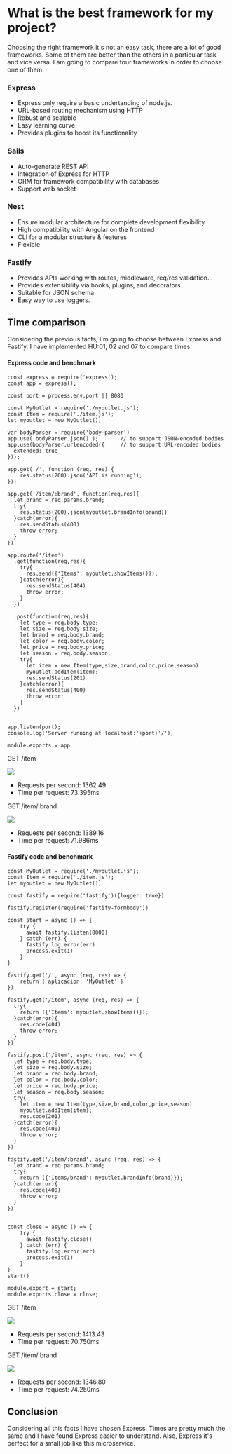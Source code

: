 # What is the best framework for my project?

Choosing the right framework it's not an easy task, there are a lot of good frameworks. Some of them are better than the others in a particular task and vice versa. I am going to compare four frameworks in order to choose one of them.

### Express
- Express only require a basic undertanding of node.js.
- URL-based routing mechanism using HTTP
- Robust and scalable
- Easy learning curve
- Provides plugins to boost its functionality

### Sails
- Auto-generate REST API
- Integration of Express for HTTP
- ORM for framework compatibility with databases
- Support web socket

### Nest
- Ensure modular architecture for complete development flexibility
- High compatibility with Angular on the frontend
- CLI for a modular structure & features
- Flexible

### Fastify
- Provides APIs working with routes, middleware, req/res validation...
- Provides extensibility via hooks, plugins, and decorators.
- Suitable for JSON schema
- Easy way to use loggers.

## Time comparison
Considering the previous facts, I'm going to choose between Express and Fastify.
I have implemented HU:01, 02 and 07 to compare times.

#### Express code and benchmark

```
const express = require('express');
const app = express();

const port = process.env.port || 8080

const MyOutlet = require('./myoutlet.js');
const Item = require('./item.js');
let myoutlet = new MyOutlet();

var bodyParser = require('body-parser')
app.use( bodyParser.json() );       // to support JSON-encoded bodies
app.use(bodyParser.urlencoded({     // to support URL-encoded bodies
  extended: true
}));

app.get('/', function (req, res) {
    res.status(200).json('API is running');
});

app.get('/item/:brand', function(req,res){
  let brand = req.params.brand;
  try{
    res.status(200).json(myoutlet.brandInfo(brand))
  }catch(error){
    res.sendStatus(400)
    throw error;
  }
})

app.route('/item')
  .get(function(req,res){
    try{
      res.send({'Items': myoutlet.showItems()});
    }catch(error){
      res.sendStatus(404)
      throw error;
    }
  })

  .post(function(req,res){
    let type = req.body.type;
    let size = req.body.size;
    let brand = req.body.brand;
    let color = req.body.color;
    let price = req.body.price;
    let season = req.body.season;
    try{
      let item = new Item(type,size,brand,color,price,season)
      myoutlet.addItem(item);
      res.sendStatus(201)
    }catch(error){
      res.sendStatus(400)
      throw error;
    }
  })


app.listen(port);
console.log('Server running at localhost:'+port+'/');

module.exports = app
```

GET /item

![](img/express1.png)

- Requests per second: 1362.49
- Time per request: 73.395ms


GET /item/:brand

![](img/express2.png)

- Requests per second: 1389.16
- Time per request: 71.986ms

#### Fastify code and benchmark

```
const MyOutlet = require('./myoutlet.js');
const Item = require('./item.js');
let myoutlet = new MyOutlet();

const fastify = require('fastify')({logger: true})

fastify.register(require('fastify-formbody'))

const start = async () => {
    try {
      await fastify.listen(8000)
    } catch (err) {
      fastify.log.error(err)
      process.exit(1)
    }
}

fastify.get('/', async (req, res) => {
    return { aplicacion: 'MyOutlet' }
})

fastify.get('/item', async (req, res) => {
  try{
    return ({'Items': myoutlet.showItems()});
  }catch(error){
    res.code(404)
    throw error;
  }
})

fastify.post('/item', async (req, res) => {
  let type = req.body.type;
  let size = req.body.size;
  let brand = req.body.brand;
  let color = req.body.color;
  let price = req.body.price;
  let season = req.body.season;
  try{
    let item = new Item(type,size,brand,color,price,season)
    myoutlet.addItem(item);
    res.code(201)
  }catch(error){
    res.code(400)
    throw error;
  }
})

fastify.get('/item/:brand', async (req, res) => {
  let brand = req.params.brand;
  try{
    return ({'Items/brand': myoutlet.brandInfo(brand)});
  }catch(error){
    res.code(400)
    throw error;
  }
})


const close = async () => {
    try {
      await fastify.close()
    } catch (err) {
      fastify.log.error(err)
      process.exit(1)
    }
}
start()

module.export = start;
module.exports.close = close;
```


GET /item

![](img/fastify1.png)

- Requests per second: 1413.43
- Time per request: 70.750ms


GET /item/:brand

![](img/fastify2.png)

- Requests per second: 1346.80
- Time per request: 74.250ms

## Conclusion

Considering all this facts I have chosen Express. Times are pretty much the same and I have found Express easier to understand. Also, Express it's perfect for a small job like this microservice.
